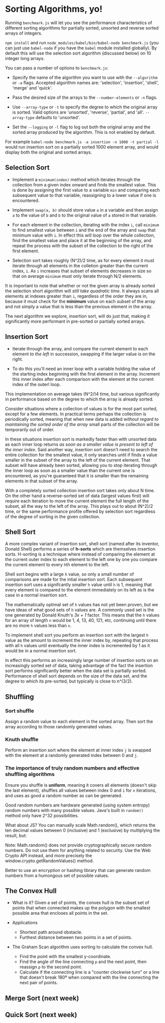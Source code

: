 # Sorting Algorithms, yo!
Running `benchmark.js` will let you see the performance characteristics of different sorting algorithms for partially sorted, unsorted and reverse sorted arrays of integers.

`npm install` and run `node_modules/babel/bin/babel-node benchmark.js` (you can just use `babel-node` if you have the `babel` module installed globally). By default this will use the selection sort algorithm (discussed below) on 10 integer long arrays.

You can pass a number of options to `benchmark.js`:

+ Specify the name of the algorithm you want to use with the `--algorithm` or `-a` flags. Accepted algorithm names are: 'selection', 'insertion', 'shell', 'merge' and 'quick'. 

+ Pass the desired size of the arrays to the `--number-elements` or `-n` flags.

+ Use `--array-type` or `-t` to specify the degree to which the original array is sorted. Valid options are 'unsorted', 'reverse', 'partial', and 'all'. `--array-type` defaults to 'unsorted'.

+ Set the `--logging` or `-l` flag to log out both the original array and the sorted array produced by the algorithm. This is not enabled by default.

For example `babel-node benchmark.js -a insertion -n 1000 -t partial -l` would run insertion sort on a partially sorted 1000 element array, and would display both the original and sorted arrays.

## Selection Sort

+ Implement a `minimum(index)` method which iterates through the collection from a given index onward and finds the smallest value. This is done by assigning the first value to a variable `min` and comparing each subsequent value to that variable, reassigning to a lower value if one is encountered.

+ Implement `swap(a, b)` should store value `a` in a variable and then assign `a` to the value of `b` and `b` to the original value of `a` stored in that variable.

+ For each element in the collection, iterating with the index `i`, call `minimum` to find smallest value between `i` and the end of the array and `swap` that minimum value with `i`. In effect this will loop over the whole collection, find the smallest value and place it at the beginning of the array, and repeat the process with the subset of the collection to the right of the first element.

+ Selection sort takes roughly (N^2)/2 time, as for every element it must iterate through all elements in the colletion greater than the current index, `i`. As `i` increases that subset of elements decreases in size so that on average `minimum` must only iterate through N/2 elements.

It is important to note that whether or not the given array is already sorted the selection short algorithm will *still take quadratic time*. It always scans all elements at indexes greater than `i`, regardless of the order they are in, because it must check for the **minimum** value on each subset of the array and not simply a value that is less than the previous element in the array.

The next algorithm we explore, insertion sort, will do just that, making it significantly more performant in pre-sorted or partially sorted arrays.

## Insertion Sort

+ Iterate through the array, and compare the current element to each element *to the left* in succession, swapping if the larger value is on the right.

+ To do this you'll need an inner loop with a variable holding the value of the starting index beginning with the first element in the array. Increment this inner index after each comparison with the element at the current index of the outerl loop.

This implementation on average takes (N^2/)4 time, but various significantly in performance based on the degree to which the array is already sorted.

Consider situations where a collection of values is for the most part sorted, except for a few elements. In practical terms perhaps the collection is periodically sorted, meaning that when new data is added *without regard to maintaining the sorted order of the array* small parts of the collection will be temporarily out of order. 

In these situations insertion sort is markedly faster than with unsorted data as each inner loop returns *as soon as a smaller value is present to left of the inner index*. Said another way, insertion sort doesn't need to search the entire collection for the smallest value, it only searches until if finds a value smaller in the subset of the array to the left of the current element. That subset will have already been sorted, allowing you to stop iterating through the inner loop as soon as a smaller value than the current one is encountered, as you're guaranteed that it is smaller than the remaining elements in that subset of the array. 

With a completely sorted collection insertion sort takes only about N time. On the other hand a reverse-sorted set of data (largest values first) will require each iteration to move the current element the full length of the subset, all the way to the left of the array. This plays out to about (N^2)/2 time, or the same performance profile offered by selection sort regardless of the degree of sorting in the given collection. 

## Shell Sort

A more complex variant of insertion sort, shell sort (named after its inventor, Donald Shell) performs a series of **h-sorts** which are themselves insertion sorts. H-sorting is a technique where instead of comparing the element at the current outer index to each element to the left one by one you compare the current element to every `h`th element to the left.

Shell sort begins with a large `h` value, so only a small number of comparisons are made for the intial insertion sort. Each subsequent insertion sort uses a signifcantly smaller `h` value until `h` is 1, meaning that every element is compared to the element immediately on its left as is the case in a normal insertion sort.

The mathematically optimal set of `h` values has not yet been proven, but we have ideas of what good sets of `h` values are. A commonly used set is the one generated by Donald Knuth's *3x + 1* factor. This means that the `h` values for an array of length `n` would be 1, 4, 13, 40, 121, etc, continuing until there are no more `h` values less than `n`.

To implement shell sort you perform an insertion sort with the largest `h` value as the amount to increment the inner index by, repeating that process with all `h` values until eventually the inner index is incremented by 1 as it would be in a normal insertion sort.

In effect this performs an increasingly large number of insertion sorts on an increasingly sorted set of data, taking advantage of the fact the insertion sort performs significantly better when the data set is partially sorted. Performance of shell sort depends on the size of the data set, and the degree to which its pre-sorted, but typically is close to n^(3/2).

## Shuffling

### Sort shuffle

Assign a random value to each element in the sorted array. Then sort the array according to those randomly generated values.

### Knuth shuffle

Perform an insertion sort where the element at inner index `j` is swapped with the element at a randomly generated index between 0 and `j`.

### The importance of truly random numbers and effective shuffling algorithms

Ensure you shuffle is **uniform**, meaning it covers all elements (doesn't skip the last element), shuffles all values between index 0 and `i` for `n` iterations, and uses as good a random number as can be generated.

Good random numbers are hardware generated (using system entropy) random numbers with many possible values. Java's built in `random()` method only have 2^32 possibilities. 

What about JS? You can manually scale Math.random(), which returns the ten decimal values between 0 (inclusive) and 1 (exclusive) by multiplying the result, but:
> 
Note: Math.random() does not provide cryptographically secure random numbers. Do not use them for anything related to security. Use the Web Crypto API instead, and more precisely the window.crypto.getRandomValues() method.  
>

Better to use an encryption or hashing library that can generate random numbers from a humongous set of possible values.

## The Convex Hull

+ What is it? Given a set of points, the convex hull is the subset set of points that when connected makes up the polygon with the smallest possible area that encloses all points in the set.

+ Applications
  - Shortest path around obstacle.
  - Furthest distance between two points in a set of points.

+ The Graham Scan algorithm uses sorting to calculate the convex hull.
  - Find the point with the smallest y-coordinate.
  - Find the angle of the line connecting `p` and the next point, then reassign `p` to the second point.
  - Calculate if the connecting line is a "counter clockwise turn" or a line that doesn't break 180º when compared with the line connecting the next pair of points.

## Merge Sort (next week)

## Quick Sort (next week)
